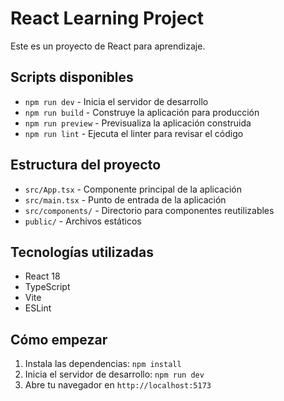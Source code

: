 # React Learning Project

Este es un proyecto de React para aprendizaje.

## Scripts disponibles

- `npm run dev` - Inicia el servidor de desarrollo
- `npm run build` - Construye la aplicación para producción  
- `npm run preview` - Previsualiza la aplicación construida
- `npm run lint` - Ejecuta el linter para revisar el código

## Estructura del proyecto

- `src/App.tsx` - Componente principal de la aplicación
- `src/main.tsx` - Punto de entrada de la aplicación
- `src/components/` - Directorio para componentes reutilizables
- `public/` - Archivos estáticos

## Tecnologías utilizadas

- React 18
- TypeScript
- Vite
- ESLint

## Cómo empezar

1. Instala las dependencias: `npm install`
2. Inicia el servidor de desarrollo: `npm run dev`
3. Abre tu navegador en `http://localhost:5173`